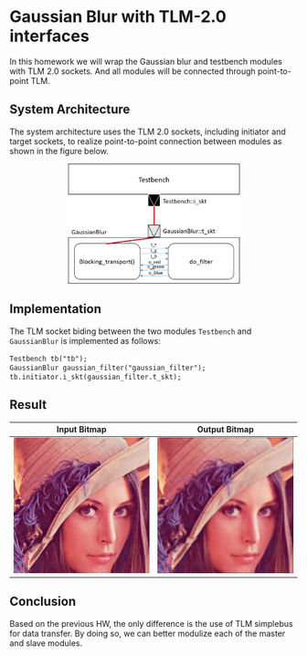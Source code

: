 # Gaussian Blur with TLM-2.0 interfaces

In this homework we will wrap the Gaussian blur and testbench modules with TLM 2.0 sockets. And all modules will be connected through point-to-point TLM.

## System Architecture

The system architecture uses the TLM 2.0 sockets, including initiator and target sockets, to realize point-to-point connection between modules as shown in the figure below.

<div align="center"> <img src="hw3.png" width="60%"/> </div>

## Implementation

The TLM socket biding between the two modules `Testbench` and `GaussianBlur` is implemented as follows:

    Testbench tb("tb");
    GaussianBlur gaussian_filter("gaussian_filter");
    tb.initiator.i_skt(gaussian_filter.t_skt);

## Result

|Input Bitmap | Output Bitmap|
|---------------|---------------|
|![i](lena_std_short.bmp)|![o](out.bmp)|


## Conclusion

Based on the previous HW, the only difference is the use of TLM simplebus for data transfer. By doing so, we can better modulize each of the master and slave modules.

